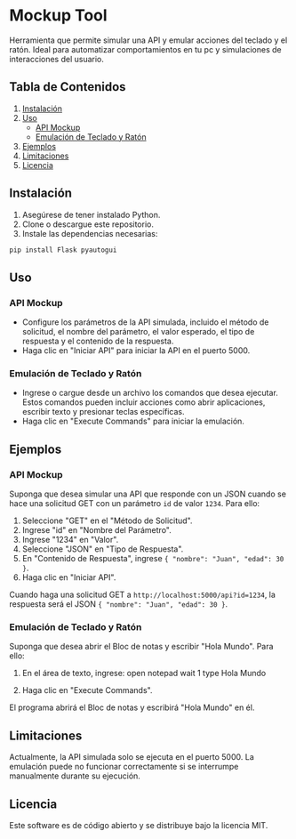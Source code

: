 # Mockup Tool

Herramienta que permite simular una API y emular acciones del teclado y el ratón. Ideal para automatizar comportamientos en tu pc y simulaciones de interacciones del usuario.

## Tabla de Contenidos

1. [Instalación](#instalación)
2. [Uso](#uso)
   - [API Mockup](#api-mockup)
   - [Emulación de Teclado y Ratón](#emulación-de-teclado-y-ratón)
3. [Ejemplos](#ejemplos)
4. [Limitaciones](#limitaciones)
5. [Licencia](#licencia)

## Instalación

1. Asegúrese de tener instalado Python.
2. Clone o descargue este repositorio.
3. Instale las dependencias necesarias:

```bash
pip install Flask pyautogui
```

## Uso

### API Mockup

- Configure los parámetros de la API simulada, incluido el método de solicitud, el nombre del parámetro, el valor esperado, el tipo de respuesta y el contenido de la respuesta.
- Haga clic en "Iniciar API" para iniciar la API en el puerto 5000.

### Emulación de Teclado y Ratón

- Ingrese o cargue desde un archivo los comandos que desea ejecutar. Estos comandos pueden incluir acciones como abrir aplicaciones, escribir texto y presionar teclas específicas.
- Haga clic en "Execute Commands" para iniciar la emulación.

## Ejemplos

### API Mockup

Suponga que desea simular una API que responde con un JSON cuando se hace una solicitud GET con un parámetro `id` de valor `1234`. Para ello:

1. Seleccione "GET" en el "Método de Solicitud".
2. Ingrese "id" en "Nombre del Parámetro".
3. Ingrese "1234" en "Valor".
4. Seleccione "JSON" en "Tipo de Respuesta".
5. En "Contenido de Respuesta", ingrese `{ "nombre": "Juan", "edad": 30 }`.
6. Haga clic en "Iniciar API".

Cuando haga una solicitud GET a `http://localhost:5000/api?id=1234`, la respuesta será el JSON `{ "nombre": "Juan", "edad": 30 }`.

### Emulación de Teclado y Ratón

Suponga que desea abrir el Bloc de notas y escribir "Hola Mundo". Para ello:

1. En el área de texto, ingrese:
open notepad
wait 1
type Hola Mundo

2. Haga clic en "Execute Commands".

El programa abrirá el Bloc de notas y escribirá "Hola Mundo" en él.


## Limitaciones

Actualmente, la API simulada solo se ejecuta en el puerto 5000.
La emulación puede no funcionar correctamente si se interrumpe manualmente durante su ejecución.

## Licencia
Este software es de código abierto y se distribuye bajo la licencia MIT.

